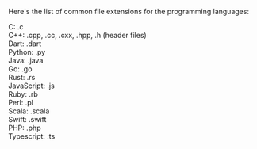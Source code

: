 Here's the list of common file extensions for the programming languages:<br>

C: .c<br>
C++: .cpp, .cc, .cxx, .hpp, .h (header files)<br>
Dart: .dart<br>
Python: .py<br>
Java: .java<br>
Go: .go<br>
Rust: .rs<br>
JavaScript: .js<br>
Ruby: .rb<br>
Perl: .pl<br>
Scala: .scala<br>
Swift: .swift<br>
PHP: .php<br>
Typescript: .ts<br>

